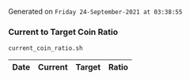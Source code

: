 Generated on `Friday 24-September-2021 at 03:38:55`

### Current to Target Coin Ratio
`current_coin_ratio.sh`

Date|Current|Target|Ratio
---|---|---|---
